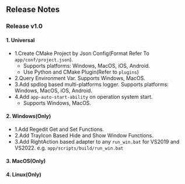 ## Release Notes

### Release v1.0

#### 1. Universal
- 1.Create CMake Project by Json Config(Format Refer To `app/conf/project.json`). 
    * Supports platforms: Windows, MacOS, iOS, Android.
    * Use Python and CMake Plugin(Refer to `plugins`)
- 2.Query Environment Var. Supports Windows, MacOS.
- 3.Add spdlog based multi-platforms logger. Supports platforms: Windows, MacOS, iOS, Android.
- 4.Add `app-auto-start-ability` on operation system start.
    * Supports Windows, MacOS.

#### 2. Windows(Only)
- 1.Add Regedit Get and Set Functions.
- 2.Add TrayIcon Based Hide and Show Window Functions.
- 3.Add RightAction based adapter to any `run_win.bat` for VS2019 and VS2022. e.g. `app/scripts/build/run_win.bat`

#### 3. MacOS(Only)

#### 4. Linux(Only)
